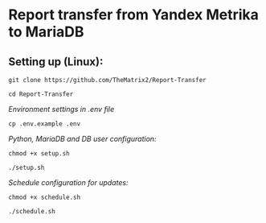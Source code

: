 # Report transfer from Yandex Metrika to MariaDB
## Setting up (Linux):

```shell
git clone https://github.com/TheMatrix2/Report-Transfer
```
```shell
cd Report-Transfer
```
_Environment settings in .env file_
```shell
cp .env.example .env
```
_Python, MariaDB and DB user configuration:_
```shell
chmod +x setup.sh
```
```shell
./setup.sh
```
_Schedule configuration for updates:_
```shell
chmod +x schedule.sh
```
```shell
./schedule.sh
```
